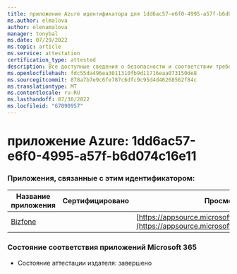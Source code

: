 ```yaml
---
title: приложение Azure идентификатора для 1dd6ac57-e6f0-4995-a57f-b6d074c16e11
ms.author: elmalova
author: elenamalova
manager: tonybal
ms.date: 07/29/2022
ms.topic: article
ms.service: attestation
certification_type: attested
description: Все доступные сведения о безопасности и соответствии требованиям для 1dd6ac57-e6f0-4995-a57f-b6d074c16e11.
ms.openlocfilehash: fdc55da496ea3011310fb9d11716eaa073150de8
ms.sourcegitcommit: 878a7b7e9c6fe787c6dfc9c95d4d46268562f84c
ms.translationtype: MT
ms.contentlocale: ru-RU
ms.lasthandoff: 07/30/2022
ms.locfileid: "67090957"
---
```

# <a name="azure-app-id-1dd6ac57-e6f0-4995-a57f-b6d074c16e11"></a>приложение Azure: 1dd6ac57-e6f0-4995-a57f-b6d074c16e11


### <a name="apps-associated-with-this-id"></a>Приложения, связанные с этим идентификатором:
| **Название приложения** | **Сертифицировано** | **Просмотр в AppSource** |
|--------------|---------------|-----------------------|
| [Bizfone](../forward/WA200000874.md) |  | [https://appsource.microsoft.com/product/office/WA200000874](https://appsource.microsoft.com/product/office/WA200000874) |

### <a name="microsoft-365-app-compliance-status"></a>Состояние соответствия приложений Microsoft 365
- Состояние аттестации издателя: завершено
